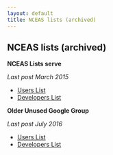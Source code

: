 ```yaml
---
layout: default
title: NCEAS lists (archived)
---
```


NCEAS lists (archived)
----------------------

**NCEAS Lists serve**

_Last post March 2015_

* [Users List](http://lists.admb-project.org/pipermail/users/)
* [Developers List](http://lists.admb-project.org/pipermail/developers/)

**Older Unused Google Group**

_Last post July 2016_

* [Users List](https://groups.google.com/d/forum/admb-users)
* [Developers List](https://groups.google.com/d/forum/admb-developers)
